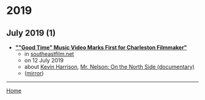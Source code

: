 # 2019

## July 2019 (1)

 - [**""Good Time" Music Video  Marks First for Charleston Filmmaker"**](https://www.southeastfilm.net/copy-of-carolina-film-alliance)
    - in [southeastfilm.net](../../../publications/p-t/southeastfilm-net/index.md)
    - on 12 July 2019
    - about [Kevin Harrison](../../../topics/kevin-harrison/index.md), [Mr. Nelson: On the North Side (documentary)](../../../topics/documentary/mr-nelson-on-the-north-side/index.md)
    - ([mirror](https://web.archive.org/web/*/https://www.southeastfilm.net/copy-of-carolina-film-alliance))

----

[Home](../index.md)
